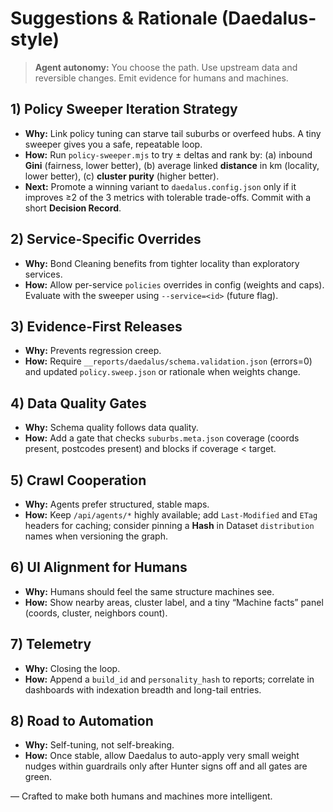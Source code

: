 # Suggestions & Rationale (Daedalus-style)

> **Agent autonomy:** You choose the path. Use upstream data and reversible changes. Emit evidence for humans and machines.

## 1) Policy Sweeper Iteration Strategy
- **Why:** Link policy tuning can starve tail suburbs or overfeed hubs. A tiny sweeper gives you a safe, repeatable loop.
- **How:** Run `policy-sweeper.mjs` to try ± deltas and rank by: (a) inbound **Gini** (fairness, lower better), (b) average linked **distance** in km (locality, lower better), (c) **cluster purity** (higher better).
- **Next:** Promote a winning variant to `daedalus.config.json` only if it improves ≥2 of the 3 metrics with tolerable trade-offs. Commit with a short **Decision Record**.

## 2) Service-Specific Overrides
- **Why:** Bond Cleaning benefits from tighter locality than exploratory services.
- **How:** Allow per-service `policies` overrides in config (weights and caps). Evaluate with the sweeper using `--service=<id>` (future flag).

## 3) Evidence-First Releases
- **Why:** Prevents regression creep.
- **How:** Require `__reports/daedalus/schema.validation.json` (errors=0) and updated `policy.sweep.json` or rationale when weights change.

## 4) Data Quality Gates
- **Why:** Schema quality follows data quality.
- **How:** Add a gate that checks `suburbs.meta.json` coverage (coords present, postcodes present) and blocks if coverage < target.

## 5) Crawl Cooperation
- **Why:** Agents prefer structured, stable maps.
- **How:** Keep `/api/agents/*` highly available; add `Last-Modified` and `ETag` headers for caching; consider pinning a **Hash** in Dataset `distribution` names when versioning the graph.

## 6) UI Alignment for Humans
- **Why:** Humans should feel the same structure machines see.
- **How:** Show nearby areas, cluster label, and a tiny “Machine facts” panel (coords, cluster, neighbors count).

## 7) Telemetry
- **Why:** Closing the loop.
- **How:** Append a `build_id` and `personality_hash` to reports; correlate in dashboards with indexation breadth and long-tail entries.

## 8) Road to Automation
- **Why:** Self-tuning, not self-breaking.
- **How:** Once stable, allow Daedalus to auto-apply very small weight nudges within guardrails only after Hunter signs off and all gates are green.

— Crafted to make both humans and machines more intelligent.
